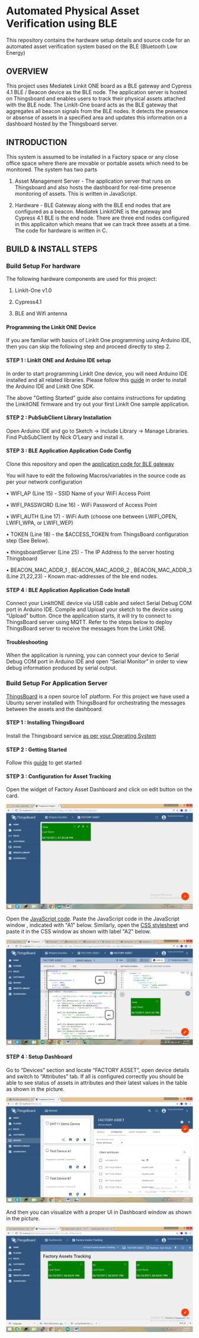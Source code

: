 # Automated Physical Asset Verification using BLE

This repository contains the hardware setup details and source code for an automated asset verification system based on the BLE (Bluetooth Low Energy)

## OVERVIEW

This project uses Mediatek Linkit ONE board as a BLE gateway and Cypress 4.1 BLE / Beacon device as the BLE node. The application server is hosted on Thingsboard and enables users to track their physical assets attached with the BLE node. The LinkIt-One board acts as the BLE gateway that aggregates all beacon signals from the BLE nodes. It detects the presence or absense of assets in a specified area and updates this information on a dashboard hosted by the Thingsboard server.

## INTRODUCTION

This system is assumed to be installed in a Factory space or any close office space where there are movable or portable assets which need to be monitored. The system has two parts

1. Asset Management Server - The application server that runs on Thingsboard and also hosts the dashboard for real-time presence monitoring of assets. This is written in JavaScript.

2. Hardware - BLE Gateway along with the BLE end nodes that are configured as a beacon. Mediatek LinkitONE is the gateway and Cypress 4.1 BLE is the end node. There are three end nodes configured in this applicaiton which means that we can track three assets at a time. The code for hardware is written in C.

## BUILD & INSTALL STEPS

### Build Setup For hardware

The following hardware components are used for this project:

  1.	LinkIt-One v1.0

  2.	Cypress4.1

  3.	BLE and Wifi antenna
  

#### Programming the Linkit ONE Device

If you are familiar with basics of LinkIt One programming using Arduino IDE, then you can skip the following step
and proceed directly to step 2.

#### STEP 1 : LinkIt ONE and Arduino IDE setup

In order to start programming LinkIt One device, you will need Arduino IDE installed and all related libraries. Please follow this
[guide](https://docs.labs.mediatek.com/resource/linkit-one/en/getting-started) in order to install the Arduino IDE and LinkIt One SDK.

The above "Getting Started" guide also contains instructions for updating the LinkitONE firmware and try out your first LinkIt One sample application. 

#### STEP 2 : PubSubClient Library Installation

Open Arduino IDE and go to Sketch -> Include Library -> Manage Libraries. Find PubSubClient by Nick O’Leary and install it.

#### STEP 3 : BLE Application Application Code Config

Clone this repository and open the [application code for BLE gateway](code/hardware/asset_tracking.ino)

You will have to edit the following Macros/variables in the source code as per your network configuration

  •	WIFI_AP (Line 15) - SSID Name of your WiFi Access Point
  
  •	WIFI_PASSWORD (Line 16) - WiFi Password of Access Point
  
  •	WIFI_AUTH (Line 17) - WiFi Auth (choose one between LWIFI_OPEN, LWIFI_WPA, or LWIFI_WEP)
  
  •	TOKEN (Line 18) - the $ACCESS_TOKEN from ThingsBoard configuration step (See Below).
  
  •	thingsboardServer (Line 25) - The IP Address fo the server hosting Thingsboard
  
  •	BEACON_MAC_ADDR_1 , BEACON_MAC_ADDR_2 , BEACON_MAC_ADDR_3 (Line 21,22,23) - Known mac-addresses of the ble end nodes.
    
    
#### STEP 4 : BLE Application Application Code Install

Connect your LinkItONE device via USB cable and select Serial Debug COM port in Arduino IDE. Compile and Upload your sketch to the device using “Upload” button. Once the application starts, it will try to connect to ThingsBoard server using MQTT. Refer to the steps below to deploy ThingsBoard server to receive the messages from the Linkit ONE.

#### Troubleshooting

When the application is running, you can connect your device to Serial Debug COM port in Arduino IDE and open “Serial Monitor” in order to view debug information produced by serial output.


### Build Setup For Application Server

[ThingsBoard](https://thingsboard.io/) is a open source IoT platform. For this project we have used a Ubuntu server installed with ThingsBoard for orchestrating the messages between the assets and the dashboard.

#### STEP 1 : Installing ThingsBoard

Install the Thingsboard service [as per your Operating System](https://thingsboard.io/docs/user-guide/install/installation-options/) 

#### STEP 2 : Getting Started

Follow this [guide](https://thingsboard.io/docs/getting-started-guides/helloworld/) to get started 

#### STEP 3 : Configuration for Asset Tracking

Open the widget of Factory Asset Dashboard and click on edit button on the card.

<img src="screenshots/SS-1.png">

Open the [JavaScript code](code/thingsboard/asset_tracking.js). Paste the JavaScript code in the JavaScript window , indicated with "A1" below. Similarly, open the [CSS stylesheet](code/thingsboard/asset_tracking.css) and paste it in the CSS window as shown with label "A2" below.

<img src="screenshots/SS-2.png">

#### STEP 4 : Setup Dashboard

Go to “Devices” section and locate “FACTORY ASSET”, open device details and switch to “Attributes” tab. If all is configured correctly you should be able to see status of assets in attributes and their latest values in the table as shown in the picture.

<img src="screenshots/SS-3.png">

And then you can visualize with a proper UI in Dashboard window as shown in the picture.

<img src="screenshots/SS-4.png">
